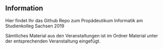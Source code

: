 ## Information

Hier findet Ihr das Github Repo zum Propädeutikum Informatik am Studienkolleg Sachsen 2019

Sämtliches Material aus den Veranstaltungen ist im Ordner Material unter der entsprechenden Veranstaltung eingefügt.
